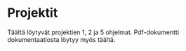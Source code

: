 # Projektit

Täältä löytyvät projektien 1, 2 ja 5 ohjelmat.
Pdf-dokumentti dokumentaatiosta löytyy myös täältä.
